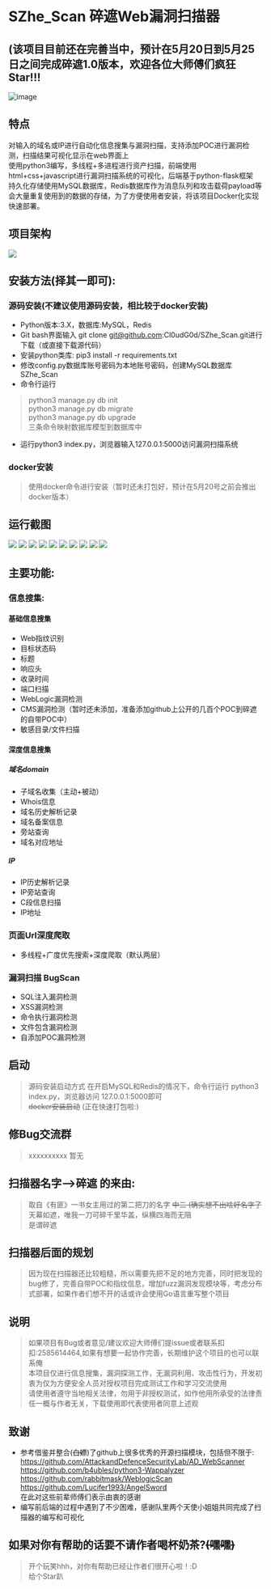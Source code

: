 # SZhe_Scan 碎遮Web漏洞扫描器  
## (该项目目前还在完善当中，预计在5月20日到5月25日之间完成碎遮1.0版本，欢迎各位大师傅们疯狂Star!!!  
![image](https://github.com/Cl0udG0d/SZhe_Scan/blob/master/static/images/%E7%A2%8E%E9%81%AE%E5%9B%BE%E6%A0%87.jpg)

## 特点  
对输入的域名或IP进行自动化信息搜集与漏洞扫描，支持添加POC进行漏洞检测，扫描结果可视化显示在web界面上  
使用python3编写，多线程+多进程进行资产扫描，前端使用html+css+javascript进行漏洞扫描系统的可视化，后端基于python-flask框架  
持久化存储使用MySQL数据库，Redis数据库作为消息队列和攻击载荷payload等会大量重复使用到的数据的存储，为了方便使用者安装，将该项目Docker化实现快速部署。  
## 项目架构  
![](https://github.com/Cl0udG0d/SZhe_Scan/blob/master/static/images/%E7%A2%8E%E9%81%AE%E6%9E%B6%E6%9E%84%E5%9B%BE.jpg)

## 安装方法(择其一即可):
   ### 源码安装(不建议使用源码安装，相比较于docker安装)
   + Python版本:3.X，数据库:MySQL，Redis 
   + Git bash界面输入 git clone git@github.com:Cl0udG0d/SZhe_Scan.git进行下载（或直接下载源代码）
   + 安装python类库: pip3 install -r requirements.txt
   + 修改config.py数据库账号密码为本地账号密码，创建MySQL数据库SZhe_Scan  
   + 命令行运行  
   > python3 manage.py db init  
   > python3 manage.py db migrate  
   > python3 manage.py db upgrade  
   三条命令映射数据库模型到数据库中  
   + 运行python3 index.py，浏览器输入127.0.0.1:5000访问漏洞扫描系统
   ### docker安装
   > 使用docker命令进行安装（暂时还未打包好，预计在5月20号之前会推出docker版本）  

## 运行截图  
![](https://github.com/Cl0udG0d/SZhe_Scan/blob/master/static/images/%E7%99%BB%E5%BD%95%E7%95%8C%E9%9D%A2.png)
![](https://github.com/Cl0udG0d/SZhe_Scan/blob/master/static/images/%E6%B3%A8%E5%86%8C%E7%95%8C%E9%9D%A2.png)
![](https://github.com/Cl0udG0d/SZhe_Scan/blob/master/static/images/%E4%B8%BB%E9%A1%B5.png)
![](https://github.com/Cl0udG0d/SZhe_Scan/blob/master/static/images/%E6%8E%A7%E5%88%B6%E5%8F%B0.png)
![](https://github.com/Cl0udG0d/SZhe_Scan/blob/master/static/images/%E6%BC%8F%E6%B4%9E%E5%88%97%E8%A1%A8.png)
![](https://github.com/Cl0udG0d/SZhe_Scan/blob/master/static/images/%E6%BC%8F%E6%B4%9E%E8%AF%A6%E6%83%85.png)
![](https://github.com/Cl0udG0d/SZhe_Scan/blob/master/static/images/%E6%97%A5%E5%BF%97%E6%96%87%E4%BB%B6.png)
![](https://github.com/Cl0udG0d/SZhe_Scan/blob/master/static/images/%E4%B8%AA%E4%BA%BA%E4%B8%AD%E5%BF%83.png)
![](https://github.com/Cl0udG0d/SZhe_Scan/blob/master/static/images/POC%E7%AE%A1%E7%90%86.png)
![](https://github.com/Cl0udG0d/SZhe_Scan/blob/master/static/images/%E5%85%B3%E4%BA%8E.png)
## 主要功能:
   ### 信息搜集:
   #### 基础信息搜集  
   + Web指纹识别  
   + 目标状态码  
   + 标题  
   + 响应头  
   + 收录时间  
   + 端口扫描  
   + WebLogic漏洞检测  
   + CMS漏洞检测（暂时还未添加，准备添加github上公开的几百个POC到碎遮的自带POC中）
   + 敏感目录/文件扫描
   #### 深度信息搜集
   ##### 域名domain  
   + 子域名收集（主动+被动）  
   + Whois信息  
   + 域名历史解析记录  
   + 域名备案信息  
   + 旁站查询  
   + 域名对应地址
   ##### IP  
   + IP历史解析记录  
   + IP旁站查询  
   + C段信息扫描  
   + IP地址
   ### 页面Url深度爬取
   + 多线程+广度优先搜索+深度爬取（默认两层）
   ### 漏洞扫描 BugScan  
   + SQL注入漏洞检测
   + XSS漏洞检测  
   + 命令执行漏洞检测  
   + 文件包含漏洞检测  
   + 自添加POC漏洞检测
## 启动
   > 源码安装启动方式 在开启MySQL和Redis的情况下，命令行运行 python3 index.py，浏览器访问 127.0.0.1:5000即可  
   > ~~docker安装启动~~ (正在快速打包啦:)
## 修Bug交流群  
   > xxxxxxxxxx 暂无
## 扫描器名字-->碎遮 的来由:
   > 取自《有匪》一书女主用过的第二把刀的名字 ~~中二 (确实想不出啥好名字了~~    
   > 天幕如遮，唯我一刀可碎千里华盖，纵横四海而无阻  
   > 是谓碎遮
## 扫描器后面的规划
   > 因为现在扫描器还比较粗糙，所以需要先把不足的地方完善，同时把发现的bug修了，完善自带POC和指纹信息，增加fuzz漏洞发现模块等，考虑分布式部署，如果作者们想不开的话或许会使用Go语言重写整个项目  
## 说明  
   > 如果项目有Bug或者意见/建议欢迎大师傅们提issue或者联系扣扣:2585614464,如果有想要一起协作完善，长期维护这个项目的也可以联系俺  
   > 本项目仅进行信息搜集，漏洞探测工作，无漏洞利用、攻击性行为，开发初衷为仅为方便安全人员对授权项目完成测试工作和学习交流使用  
   > 请使用者遵守当地相关法律，勿用于非授权测试，如作他用所承受的法律责任一概与作者无关，下载使用即代表使用者同意上述观
## 致谢  
   + 参考借鉴并整合(~~白嫖~~)了github上很多优秀的开源扫描模块，包括但不限于:  
       https://github.com/AttackandDefenceSecurityLab/AD_WebScanner  
       https://github.com/b4ubles/python3-Wappalyzer  
       https://github.com/rabbitmask/WeblogicScan  
       https://github.com/Lucifer1993/AngelSword  
       在此对这些前辈师傅们表示由衷的感谢
   + 编写前后端的过程中遇到了不少困难，感谢队里两个天使小姐姐共同完成了扫描器的编写和可视化  
   
## 如果对你有帮助的话要不请作者喝杯奶茶?~~(嘿嘿)~~  
> 开个玩笑hhh，对你有帮助已经让作者们很开心啦！:D  
> 给个Star趴
